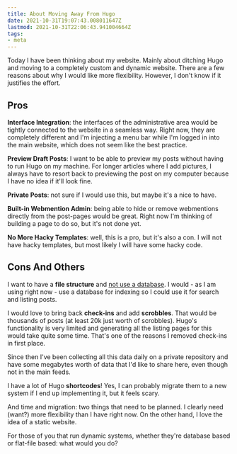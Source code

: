 ```yaml
---
title: About Moving Away From Hugo
date: 2021-10-31T19:07:43.008011647Z
lastmod: 2021-10-31T22:06:43.941004664Z
tags:
- meta
---
```


Today I have been thinking about my website. Mainly about ditching Hugo and moving to a completely custom and dynamic website. There are a few reasons about why I would like more flexibility. However, I don't know if it justifies the effort.

<!--more-->

## Pros

**Interface Integration**: the interfaces of the administrative area would be tightly connected to the website in a seamless way. Right now, they are completely different and I'm injecting a menu bar while I'm logged in into the main website, which does not seem like the best practice.

**Preview Draft Posts**: I want to be able to preview my posts without having to run Hugo on my machine. For longer articles where I add pictures, I always have to resort back to previewing the post on my computer because I have no idea if it'll look fine.

**Private Posts**: not sure if I would use this, but maybe it's a nice to have.

**Built-in Webmention Admin**: being able to hide or remove webmentions directly from the post-pages would be great. Right now I'm thinking of building a page to do so, but it's not done yet.

**No More Hacky Templates**: well, this is a pro, but it's also a con. I will not have hacky templates, but most likely I will have some hacky code.

## Cons And Others

I want to have a **file structure** and [not use a database](https://indieweb.org/database-antipattern). I would - as I am using right now - use a database for indexing so I could use it for search and listing posts.

I would love to bring back **check-ins** and add **scrobbles**. That would be thousands of posts (at least 20k just worth of scrobbles). Hugo's functionality is very limited and generating all the listing pages for this would take quite some time. That's one of the reasons I removed check-ins in first place.

Since then I've been collecting all this data daily on a private repository and have some megabytes worth of data that I'd like to share here, even though not in the main feeds.

I have a lot of Hugo **shortcodes**! Yes, I can probably migrate them to a new system if I end up implementing it, but it feels scary.

And time and migration: two things that need to be planned. I clearly need (want?) more flexibility than I have right now. On the other hand, I love the idea of a static website.

For those of you that run dynamic systems, whether they're database based or flat-file based: what would you do?
